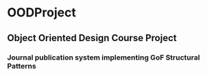 # OODProject

## Object Oriented Design Course Project

### Journal publication system implementing GoF Structural Patterns
